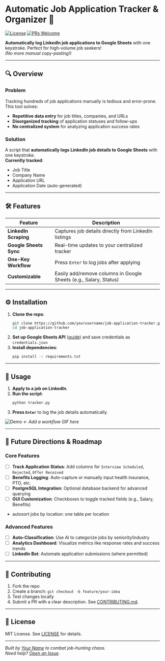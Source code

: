 
# Automatic Job Application Tracker & Organizer 🚀

[![License](https://img.shields.io/badge/License-MIT-blue.svg)](LICENSE)
[![PRs Welcome](https://img.shields.io/badge/PRs-welcome-brightgreen.svg)](CONTRIBUTING.md)

**Automatically log LinkedIn job applications to Google Sheets** with one keystroke. Perfect for high-volume job seekers!  
*(No more manual copy-pasting!)*

---

## 🔍 Overview
### **Problem**
Tracking hundreds of job applications manually is tedious and error-prone. This tool solves:
- **Repetitive data entry** for job titles, companies, and URLs
- **Disorganized tracking** of application statuses and follow-ups
- **No centralized system** for analyzing application success rates

### **Solution**
A script that **automatically logs LinkedIn job details to Google Sheets** with one keystroke.  
**Currently tracked**:
- Job Title
- Company Name
- Application URL
- Application Date (auto-generated)

---

## 🛠️ Features
| Feature                | Description                                                                 |
|------------------------|-----------------------------------------------------------------------------|
| **LinkedIn Scraping**  | Captures job details directly from LinkedIn listings                       |
| **Google Sheets Sync** | Real-time updates to your centralized tracker                              |
| **One-Key Workflow**   | Press `Enter` to log jobs after applying                                   |
| **Customizable**       | Easily add/remove columns in Google Sheets (e.g., Salary, Status)          |

---

## ⚙️ Installation
1. **Clone the repo**:
   ```bash
   git clone https://github.com/yourusername/job-application-tracker.git
   cd job-application-tracker
   ```
2. **Set up Google Sheets API** ([guide](https://developers.google.com/sheets/api/quickstart/python)) and save credentials as `credentials.json`
3. **Install dependencies**:
   ```bash
   pip install -r requirements.txt
   ```

---

## 🚀 Usage
1. **Apply to a job on LinkedIn**.
2. **Run the script**:
   ```bash
   python tracker.py
   ```
3. **Press `Enter`** to log the job details automatically.  

![Demo](demo.gif) *← Add a workflow GIF here*

---

## 🌟 Future Directions & Roadmap
### **Core Features**
- [ ] **Track Application Status**: Add columns for `Interview Scheduled`, `Rejected`, `Offer Received`
- [ ] **Benefits Logging**: Auto-capture or manually input health insurance, PTO, etc.
- [ ] **PostgreSQL Integration**: Optional database backend for advanced querying
- [ ] **GUI Customization**: Checkboxes to toggle tracked fields (e.g., Salary, Benefits)
- autosort jobs by location: one table per location

### **Advanced Features**
- [ ] **Auto-Classification**: Use AI to categorize jobs by seniority/industry
- [ ] **Analytics Dashboard**: Visualize metrics like response rates and success trends
- [ ] **LinkedIn Bot**: Automate application submissions (where permitted)

---

## 🤝 Contributing
1. Fork the repo
2. Create a branch: `git checkout -b feature/your-idea`
3. Test changes locally
4. Submit a PR with a clear description. See [CONTRIBUTING.md](CONTRIBUTING.md).

---

## 📄 License
MIT License. See [LICENSE](LICENSE) for details.

---

*Built by [Your Name](https://github.com/yourusername) to combat job-hunting chaos.*  
*Need help? [Open an Issue](https://github.com/yourusername/job-application-tracker/issues).*
```
